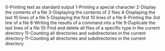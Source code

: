 0-Printing text as standard output
1-Printing a special character
2-Display the contents of a file
3-Displaying the contents of 2 files
4-Displaying the last 10 lines of a file
5-Displaying the first 10 lines of a file
6-Printing the 3rd line of a file
8-Writing the results of a command into a file
9-Duplicate the last lines of a file
10-Find and delete all files of a specific type in the current directory
11-Counting all directories and subdirectories in the current directory
11-Counting all directories and subdirectories in the current directory
